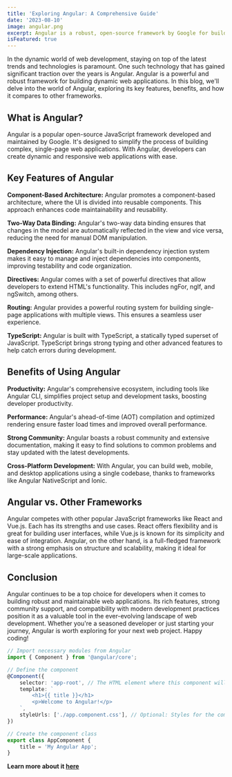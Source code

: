 ```yaml
---
title: 'Exploring Angular: A Comprehensive Guide'
date: '2023-08-10'
image: angular.png
excerpt: Angular is a robust, open-source framework by Google for building dynamic web applications with features like two-way data binding and components.
isFeatured: true
---
```


In the dynamic world of web development, staying on top of the latest trends and technologies is paramount. One such technology that has gained significant traction over the years is Angular. Angular is a powerful and robust framework for building dynamic web applications. In this blog, we'll delve into the world of Angular, exploring its key features, benefits, and how it compares to other frameworks.

## What is Angular?

Angular is a popular open-source JavaScript framework developed and maintained by Google. It's designed to simplify the process of building complex, single-page web applications. With Angular, developers can create dynamic and responsive web applications with ease.

## Key Features of Angular

**Component-Based Architecture:** Angular promotes a component-based architecture, where the UI is divided into reusable components. This approach enhances code maintainability and reusability.

**Two-Way Data Binding:** Angular's two-way data binding ensures that changes in the model are automatically reflected in the view and vice versa, reducing the need for manual DOM manipulation.

**Dependency Injection:** Angular's built-in dependency injection system makes it easy to manage and inject dependencies into components, improving testability and code organization.

**Directives:** Angular comes with a set of powerful directives that allow developers to extend HTML's functionality. This includes ngFor, ngIf, and ngSwitch, among others.

**Routing:** Angular provides a powerful routing system for building single-page applications with multiple views. This ensures a seamless user experience.

**TypeScript:** Angular is built with TypeScript, a statically typed superset of JavaScript. TypeScript brings strong typing and other advanced features to help catch errors during development.

## Benefits of Using Angular

**Productivity:** Angular's comprehensive ecosystem, including tools like Angular CLI, simplifies project setup and development tasks, boosting developer productivity.

**Performance:** Angular's ahead-of-time (AOT) compilation and optimized rendering ensure faster load times and improved overall performance.

**Strong Community:** Angular boasts a robust community and extensive documentation, making it easy to find solutions to common problems and stay updated with the latest developments.

**Cross-Platform Development:** With Angular, you can build web, mobile, and desktop applications using a single codebase, thanks to frameworks like Angular NativeScript and Ionic.

## Angular vs. Other Frameworks

Angular competes with other popular JavaScript frameworks like React and Vue.js. Each has its strengths and use cases. React offers flexibility and is great for building user interfaces, while Vue.js is known for its simplicity and ease of integration. Angular, on the other hand, is a full-fledged framework with a strong emphasis on structure and scalability, making it ideal for large-scale applications.

## Conclusion

Angular continues to be a top choice for developers when it comes to building robust and maintainable web applications. Its rich features, strong community support, and compatibility with modern development practices position it as a valuable tool in the ever-evolving landscape of web development. Whether you're a seasoned developer or just starting your journey, Angular is worth exploring for your next web project. Happy coding!

```ts
// Import necessary modules from Angular
import { Component } from '@angular/core';

// Define the component
@Component({
	selector: 'app-root', // The HTML element where this component will be rendered
	template: `
		<h1>{{ title }}</h1>
		<p>Welcome to Angular!</p>
	`,
	styleUrls: ['./app.component.css'], // Optional: Styles for the component
})

// Create the component class
export class AppComponent {
	title = 'My Angular App';
}
```

**Learn more about it [here](https://angular.io/)**

